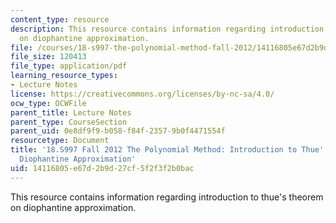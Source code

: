 ```yaml
---
content_type: resource
description: This resource contains information regarding introduction to thue's theorem
  on diophantine approximation.
file: /courses/18-s997-the-polynomial-method-fall-2012/14116805e67d2b9d27cf5f2f3f2b0bac_MIT18_S997F12_lec25.pdf
file_size: 120413
file_type: application/pdf
learning_resource_types:
- Lecture Notes
license: https://creativecommons.org/licenses/by-nc-sa/4.0/
ocw_type: OCWFile
parent_title: Lecture Notes
parent_type: CourseSection
parent_uid: 0e8df9f9-b058-f84f-2357-9b0f4471554f
resourcetype: Document
title: '18.S997 Fall 2012 The Polynomial Method: Introduction to Thue''s Theorem on
  Diophantine Approximation'
uid: 14116805-e67d-2b9d-27cf-5f2f3f2b0bac
---
```

This resource contains information regarding introduction to thue's theorem on diophantine approximation.